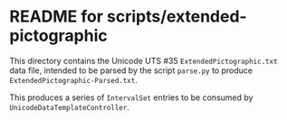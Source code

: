 README for scripts/extended-pictographic
===========

This directory contains the Unicode UTS #35 `ExtendedPictographic.txt` data file,
intended to be parsed by the script `parse.py` to produce `ExtendedPictographic-Parsed.txt`.

This produces a series of `IntervalSet` entries to be consumed by
`UnicodeDataTemplateController`.
